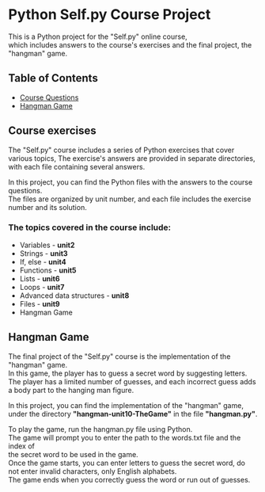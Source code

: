 # Python Self.py Course Project
This is a Python project for the "Self.py" online course,   
which includes answers to the course's exercises and the final project, the "hangman" game.

## Table of Contents
- [Course Questions](#course-questions)
- [Hangman Game](#hangman-game)


## Course exercises
The "Self.py" course includes a series of Python exercises that cover various topics,
The exercise's answers are provided in separate directories,
with each file containing several answers.  

In this project, you can find the Python files with the answers to the course questions.   
The files are organized by unit number, and each file includes the exercise number and its solution.  

### The topics covered in the course include:
- Variables - **unit2** 
- Strings - **unit3** 
- If, else - **unit4**
- Functions - **unit5**
- Lists - **unit6**
- Loops - **unit7**
- Advanced data structures - **unit8**
- Files - **unit9**
- Hangman Game 


## Hangman Game
The final project of the "Self.py" course is the implementation of the "hangman" game.  
In this game, the player has to guess a secret word by suggesting letters.  
The player has a limited number of guesses, and each incorrect guess adds a body part to the hanging man figure.  

In this project, you can find the implementation of the "hangman" game, under the directory **"hangman-unit10-TheGame"** 
in the file **"hangman.py"**.

To play the game, run the hangman.py file using Python.  
The game will prompt you to enter the path to the words.txt file and the index of   
the secret word to be used in the game.  
Once the game starts, you can enter letters to guess the secret word, do not enter invalid characters, only English alphabets.  
The game ends when you correctly guess the word or run out of guesses.  
